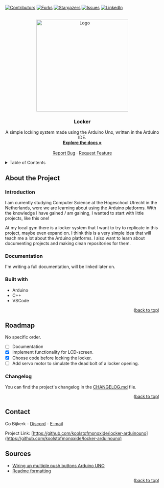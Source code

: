 <!-- Project Shield -->
[![Contributors][contributors-shield]][contributors-url]
[![Forks][forks-shield]][forks-url]
[![Stargazers][stars-shield]][stars-url]
[![Issues][issues-shield]][issues-url]
[![LinkedIn][linkedin-shield]][linkedin-url]

<!-- Project logo --> 
<br />
<div align="center">
  <a href="https://github.com/koolstofmonoxide/locker-arduinouno">
    <img src="imgs/logo.png" alt="Logo" width="300" height="300">
  </a>

<h3 align="center">Locker</h3>

  <p align="center">
    A simple locking system made using the Arduino Uno, written in the Arduino IDE.
    <br />
    <a href="https://github.com/koolstofmonoxide/locker-arduinouno"><strong>Explore the docs »</strong></a>
    <br />
    <br />
    <a href="https://github.com/koolstofmonoxide/locker-arduinouno/issues">Report Bug</a>
    ·
    <a href="https://github.com/koolstofmonoxide/locker-arduinouno/issues">Request Feature</a>
  </p>
</div>

<!-- TABLE OF CONTENTS -->
<details>
  <summary>Table of Contents</summary>
  <ol>
    <li>
      <a href="#about-the-project">About The Project</a>
      <ul>
        <li><a href="#built-with">Built With</a></li>
      </ul>
    </li>
    <li><a href="#roadmap">Roadmap</a></li>
    <li><a href="#contact">Contact</a></li>
    <li>
      <a href="#sources">Sources</a>
      <ul>
        <li><a href="#changelog">Changelog</a></li>
      </ul>
    </li>
  </ol>
</details>

<!-- ABOUT THE PROJECT -->
## About the Project
### Introduction

I am currently studying Computer Science at the Hogeschool Utrecht in the Netherlands, were we are learning about using the Arduino platforms. With the knowledge I have gained / am gaining, I wanted to start with little projects, like this one!

At my local gym there is a locker system that I want to try to replicate in this project, maybe even expand on. I think this is a very simple idea that will teach me a lot about the Arduino platforms. I also want to learn about documenting projects and making clean repositories for them.


### Documentation

I'm writing a full documentation, will be linked later on.

### Built with

<!--
* [![Arduino][Arduino.cc]][Arduino-url]
* [![C++][cplusplus.com]][C++-url]
* [![VS Code][VSCode]][VSCode-url]
-->

- Arduino
- C++
- VSCode

<p align="right">(<a href="#about-the-project">back to top</a>)</p>

<!-- ROADMAP -->
## Roadmap
No specific order.
  
- [ ] Documentation
- [x] Implement functionality for LCD-screen.
- [x] Choose code before locking the locker.
- [ ] Add servo motor to simulate the dead bolt of a locker opening.

### Changelog

You can find the project's changelog in the [CHANGELOG.md](https://github.com/koolstofmonoxide/locker-arduinouno/CHANGELOG.md) file.

<p align="right">(<a href="#about-the-project">back to top</a>)</p>

<!-- CONTACT -->
## Contact

Co Bijkerk - [Discord](https://discord.gg/yYVuKZJr) - [E-mail](cobijkerk2006@gmail.com)

Project Link: [https://github.com/koolstofmonoxide/locker-arduinouno](https://github.com/koolstofmonoxide/locker-arduinouno)

<!-- SOURCES -->
## Sources


* [Wiring up multiple push buttons Arduino UNO](https://www.the-diy-life.com/multiple-push-buttons-on-one-arduino-input/)
* [Readme formatting](https://github.com/othneildrew/Best-README-Template/blob/master/)

<p align="right">(<a href="#about-the-project">back to top</a>)</p>

<!-- MARKDOWN LINKS & IMAGES -->
[Arduino-url]: https://www.arduino.cc/
[C++-url]: https://cplusplus.com/
[VSCode-url]: https://code.visualstudio.com/
[contributors-shield]: https://img.shields.io/github/contributors/koolstofmonoxide/locker-arduinouno.svg?style=for-the-badge
[contributors-url]: https://github.com/koolstofmonoxide/locker-arduinouno/graphs/contributors
[forks-shield]: https://img.shields.io/github/forks/koolstofmonoxide/locker-arduinouno.svg?style=for-the-badge
[forks-url]: https://github.com/koolstofmonoxide/locker-arduinouno/network/members
[stars-shield]: https://img.shields.io/github/stars/koolstofmonoxide/locker-arduinouno.svg?style=for-the-badge
[stars-url]: https://github.com/koolstofmonoxide/locker-arduinouno/stargazers
[issues-shield]: https://img.shields.io/github/issues/koolstofmonoxide/locker-arduinouno.svg?style=for-the-badge
[issues-url]: https://github.com/koolstofmonoxide/locker-arduinouno/issues
[linkedin-shield]: https://img.shields.io/badge/-LinkedIn-black.svg?style=for-the-badge&logo=linkedin&colorB=555
[linkedin-url]: https://linkedin.com/in/co-bijkerk-a10058242